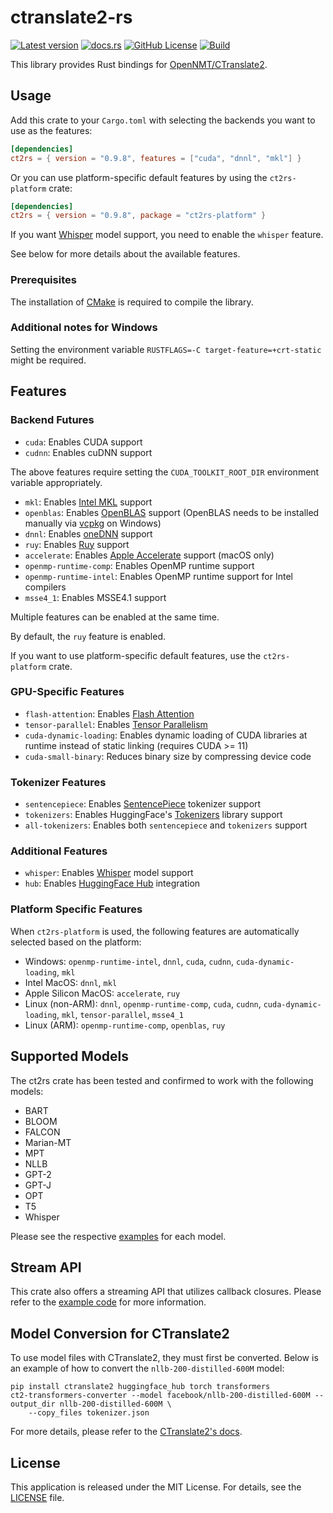 # ctranslate2-rs

[![Latest version](https://img.shields.io/crates/v/ct2rs.svg)](https://crates.io/crates/ct2rs)
[![docs.rs](https://img.shields.io/docsrs/ct2rs)](https://docs.rs/ct2rs)
[![GitHub License](https://img.shields.io/github/license/jkawamoto/ctranslate2-rs)](https://github.com/jkawamoto/ctranslate2-rs/blob/main/LICENSE)
[![Build](https://github.com/jkawamoto/ctranslate2-rs/actions/workflows/build.yaml/badge.svg)](https://github.com/jkawamoto/ctranslate2-rs/actions/workflows/build.yaml)

This library provides Rust bindings for [OpenNMT/CTranslate2](https://github.com/OpenNMT/CTranslate2).

## Usage

Add this crate to your `Cargo.toml` with selecting the backends you want to use as the features:

```toml
[dependencies]
ct2rs = { version = "0.9.8", features = ["cuda", "dnnl", "mkl"] }
```

Or you can use platform-specific default features by using the `ct2rs-platform` crate:

```toml
[dependencies]
ct2rs = { version = "0.9.8", package = "ct2rs-platform" }
```

If you want [Whisper](https://huggingface.co/docs/transformers/model_doc/whisper) model support,
you need to enable the `whisper` feature.

See below for more details about the available features.

### Prerequisites

The installation of [CMake](https://cmake.org/) is required to compile the library.

### Additional notes for Windows

Setting the environment variable `RUSTFLAGS=-C target-feature=+crt-static` might be required.

## Features

### Backend Futures

- `cuda`: Enables CUDA support
- `cudnn`: Enables cuDNN support

The above features require setting the `CUDA_TOOLKIT_ROOT_DIR` environment variable appropriately.

- `mkl`: Enables [Intel MKL](https://www.intel.com/content/www/us/en/developer/tools/oneapi/onemkl.html) support
- `openblas`: Enables [OpenBLAS](https://www.openblas.net/) support (OpenBLAS needs to be installed manually
  via [vcpkg](https://vcpkg.io) on Windows)
- `dnnl`: Enables [oneDNN](https://www.intel.com/content/www/us/en/developer/tools/oneapi/onednn.html) support
- `ruy`: Enables [Ruy](https://github.com/google/ruy) support
- `accelerate`: Enables [Apple Accelerate](https://developer.apple.com/documentation/accelerate) support (macOS only)
- `openmp-runtime-comp`: Enables OpenMP runtime support
- `openmp-runtime-intel`: Enables OpenMP runtime support for Intel compilers
- `msse4_1`: Enables MSSE4.1 support

Multiple features can be enabled at the same time.

By default, the `ruy` feature is enabled.

If you want to use platform-specific default features, use the `ct2rs-platform` crate.

### GPU-Specific Features

- `flash-attention`:
  Enables [Flash Attention](https://huggingface.co/docs/text-generation-inference/conceptual/flash_attention)
- `tensor-parallel`:
  Enables [Tensor Parallelism](https://huggingface.co/docs/text-generation-inference/conceptual/tensor_parallelism)
- `cuda-dynamic-loading`: Enables dynamic loading of CUDA libraries at runtime instead of static linking (requires
  CUDA >= 11)
- `cuda-small-binary`: Reduces binary size by compressing device code

### Tokenizer Features

- `sentencepiece`: Enables [SentencePiece](https://github.com/google/sentencepiece) tokenizer support
- `tokenizers`: Enables HuggingFace's [Tokenizers](https://github.com/huggingface/tokenizers) library support
- `all-tokenizers`: Enables both `sentencepiece` and `tokenizers` support

### Additional Features

- `whisper`: Enables [Whisper](https://huggingface.co/docs/transformers/model_doc/whisper) model support
- `hub`: Enables [HuggingFace Hub](https://huggingface.co/docs/hub) integration

### Platform Specific Features

When `ct2rs-platform` is used, the following features are automatically selected based on the platform:

- Windows: `openmp-runtime-intel`, `dnnl`, `cuda`, `cudnn`, `cuda-dynamic-loading`, `mkl`
- Intel MacOS: `dnnl`, `mkl`
- Apple Silicon MacOS: `accelerate`, `ruy`
- Linux (non-ARM): `dnnl`, `openmp-runtime-comp`, `cuda`, `cudnn`, `cuda-dynamic-loading`, `mkl`, `tensor-parallel`,
  `msse4_1`
- Linux (ARM): `openmp-runtime-comp`, `openblas`, `ruy`

## Supported Models

The ct2rs crate has been tested and confirmed to work with the following models:

- BART
- BLOOM
- FALCON
- Marian-MT
- MPT
- NLLB
- GPT-2
- GPT-J
- OPT
- T5
- Whisper

Please see the respective
[examples](ct2rs/examples)
for each model.

## Stream API

This crate also offers a streaming API that utilizes callback closures.
Please refer to the [example code](ct2rs/examples/stream.rs)
for more information.

## Model Conversion for CTranslate2

To use model files with CTranslate2, they must first be converted.
Below is an example of how to convert the `nllb-200-distilled-600M` model:

```shell-session
pip install ctranslate2 huggingface_hub torch transformers
ct2-transformers-converter --model facebook/nllb-200-distilled-600M --output_dir nllb-200-distilled-600M \
    --copy_files tokenizer.json
```

For more details, please refer to
the [CTranslate2's docs](https://opennmt.net/CTranslate2/guides/transformers.html#nllb).

## License

This application is released under the MIT License. For details, see the [LICENSE](LICENSE) file.
